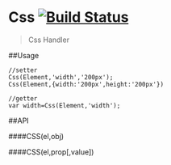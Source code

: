 Css [![Build Status](https://travis-ci.org/devWayne/Css.svg?branch=master)](https://travis-ci.org/devWayne/Css)
============
> Css Handler 

##Usage

```
//setter
Css(Element,'width','200px');
Css(Element,{width:'200px',height:'200px'})

//getter
var width=Css(Element,'width');
```

##API

####CSS(el,obj)

####CSS(el,prop[,value])
